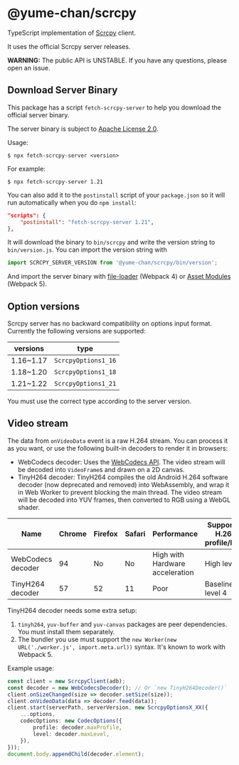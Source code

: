 # @yume-chan/scrcpy

TypeScript implementation of [Scrcpy](https://github.com/Genymobile/scrcpy) client.

It uses the official Scrcpy server releases.

**WARNING:** The public API is UNSTABLE. If you have any questions, please open an issue.

## Download Server Binary

This package has a script `fetch-scrcpy-server` to help you download the official server binary.

The server binary is subject to [Apache License 2.0](https://github.com/Genymobile/scrcpy/blob/master/LICENSE).

Usage:

```
$ npx fetch-scrcpy-server <version>
```

For example:

```
$ npx fetch-scrcpy-server 1.21
```

You can also add it to the `postinstall` script of your `package.json` so it will run automatically when you do `npm install`:

```json
"scripts": {
    "postinstall": "fetch-scrcpy-server 1.21",
},
```

It will download the binary to `bin/scrcpy` and write the version string to `bin/version.js`. You can import the version string with

```js
import SCRCPY_SERVER_VERSION from '@yume-chan/scrcpy/bin/version';
```

And import the server binary with [file-loader](https://v4.webpack.js.org/loaders/file-loader/) (Webpack 4) or [Asset Modules](https://webpack.js.org/guides/asset-modules/) (Webpack 5).

## Option versions

Scrcpy server has no backward compatibility on options input format. Currently the following versions are supported:

| versions  | type                |
| --------- | ------------------- |
| 1.16~1.17 | `ScrcpyOptions1_16` |
| 1.18~1.20 | `ScrcpyOptions1_18` |
| 1.21~1.22 | `ScrcpyOptions1_21` |

You must use the correct type according to the server version.

## Video stream

The data from `onVideoData` event is a raw H.264 stream. You can process it as you want, or use the following built-in decoders to render it in browsers:

* WebCodecs decoder: Uses the [WebCodecs API](https://developer.mozilla.org/en-US/docs/Web/API/WebCodecs_API). The video stream will be decoded into `VideoFrame`s and drawn on a 2D canvas.
* TinyH264 decoder: TinyH264 compiles the old Android H.264 software decoder (now deprecated and removed) into WebAssembly, and wrap it in Web Worker to prevent blocking the main thread. The video stream will be decoded into YUV frames, then converted to RGB using a WebGL shader.

| Name              | Chrome | Firefox | Safari | Performance                     | Supported H.264 profile/level |
| ----------------- | ------ | ------- | ------ | ------------------------------- | ----------------------------- |
| WebCodecs decoder | 94     | No      | No     | High with Hardware acceleration | High level 5                  |
| TinyH264 decoder  | 57     | 52      | 11     | Poor                            | Baseline level 4              |

TinyH264 decoder needs some extra setup:

1. `tinyh264`, `yuv-buffer` and `yuv-canvas` packages are peer dependencies. You must install them separately.
2. The bundler you use must support the `new Worker(new URL('./worker.js', import.meta.url))` syntax. It's known to work with Webpack 5.

Example usage:

```ts
const client = new ScrcpyClient(adb);
const decoder = new WebCodecsDecoder(); // Or `new TinyH264Decoder()`
client.onSizeChanged(size => decoder.setSize(size));
client.onVideoData(data => decoder.feed(data));
client.start(serverPath, serverVersion, new ScrcpyOptionsX_XX({
    ...options,
    codecOptions: new CodecOptions({
        profile: decoder.maxProfile,
        level: decoder.maxLevel,
    }),
}));
document.body.appendChild(decoder.element);
```
